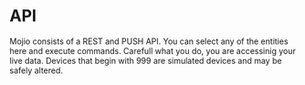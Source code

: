 # API #

Mojio consists of a REST and PUSH API. You can select any of the entities here and execute commands. Carefull what you do, you are accessinig your live data. Devices that begin with 999 are simulated devices and may be safely altered.